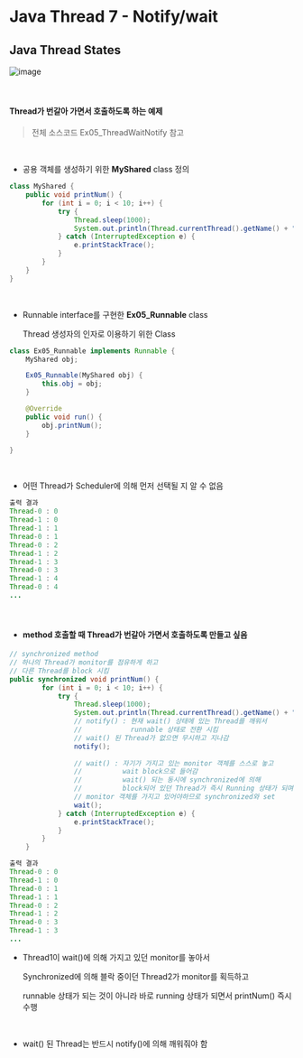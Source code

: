 # Java Thread 7 - Notify/wait

## Java Thread States

![image](https://user-images.githubusercontent.com/50972986/63483753-6059f900-c4d8-11e9-92f2-3453ec5e16e5.png)

<Br>

#### Thread가 번갈아 가면서 호출하도록 하는 예제

> 전체 소스코드 Ex05_ThreadWaitNotify 참고

<br>

- 공용 객체를 생성하기 위한 **MyShared** class 정의

``` java
class MyShared {
	public void printNum() {
		for (int i = 0; i < 10; i++) {
			try {
				Thread.sleep(1000);
				System.out.println(Thread.currentThread().getName() + " : " + i);
			} catch (InterruptedException e) {
				e.printStackTrace();
			}
		}
	}
}
```

<br>

- Runnable interface를 구현한 **Ex05_Runnable** class

  Thread 생성자의 인자로 이용하기 위한 Class

``` java
class Ex05_Runnable implements Runnable {
	MyShared obj;

	Ex05_Runnable(MyShared obj) {
		this.obj = obj;
	}

	@Override
	public void run() {
		obj.printNum();
	}

}
```

<br>

- 어떤 Thread가 Scheduler에 의해 먼저 선택될 지 알 수 없음

``` java
출력 결과
Thread-0 : 0
Thread-1 : 0
Thread-1 : 1
Thread-0 : 1
Thread-0 : 2
Thread-1 : 2
Thread-1 : 3
Thread-0 : 3
Thread-1 : 4
Thread-0 : 4
...
```

<br>

- #### method 호출할 때 Thread가 번갈아 가면서 호출하도록 만들고 싶음

``` java
// synchronized method 
// 하나의 Thread가 monitor를 점유하게 하고
// 다른 Thread를 block 시킴
public synchronized void printNum() {
		for (int i = 0; i < 10; i++) {
			try {
				Thread.sleep(1000);
				System.out.println(Thread.currentThread().getName() + " : " + i);
				// notify() : 현재 wait() 상태에 있는 Thread를 깨워서
				// 			  runnable 상태로 전환 시킴
                // wait() 된 Thread가 없으면 무시하고 지나감
				notify();
				
				// wait() : 자기가 가지고 있는 monitor 객체를 스스로 놓고
				// 			wait block으로 들어감
                //	        wait() 되는 동시에 synchronized에 의해
                //			block되어 있던 Thread가 즉시 Running 상태가 되며 실행됨
                // monitor 객체를 가지고 있어야하므로 synchronized와 set
				wait();
			} catch (InterruptedException e) {
				e.printStackTrace();
			}
		}
	}
```

``` java
출력 결과
Thread-0 : 0
Thread-1 : 0
Thread-0 : 1
Thread-1 : 1
Thread-0 : 2
Thread-1 : 2
Thread-0 : 3
Thread-1 : 3
...
```

- Thread1이 wait()에 의해 가지고 있던 monitor를 놓아서

  Synchronized에 의해 블락 중이던  Thread2가 monitor를 획득하고

  runnable 상태가 되는 것이 아니라 바로 running 상태가 되면서 printNum() 즉시 수행

<br>

- wait() 된 Thread는 반드시 notify()에 의해 깨워줘야 함

  